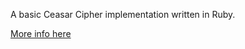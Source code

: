 A basic Ceasar Cipher implementation written in Ruby.

[More info here](https://en.wikipedia.org/wiki/Caesar_cipher)
